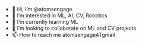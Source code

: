 - 👋 Hi, I’m @atomsengage
- 👀 I’m interested in ML, AI, CV, Robotics
- 🌱 I’m currently learning ML
- 💞️ I’m looking to collaborate on ML and CV projects 
- 📫 How to reach me atomsengageATgmail

<!---
atomsengage/atomsengage is a ✨ special ✨ repository because its `README.md` (this file) appears on your GitHub profile.
You can click the Preview link to take a look at your changes.
--->
